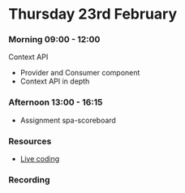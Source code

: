 # Thursday 23rd February

### Morning 09:00 - 12:00
 Context API
 - Provider and Consumer component
 - Context API in depth

### Afternoon 13:00 - 16:15

- Assignment spa-scoreboard

### Resources

- [Live coding](https://github.com/FBWE22-E08/SPA-Lessons/tree/main/2%2023.02%20context-example-use-case/context-example-use-case)


### Recording
